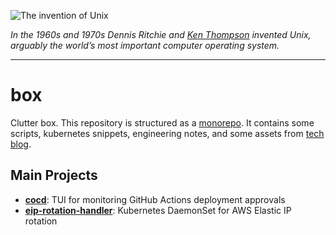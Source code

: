 ![The invention of Unix](https://github.com/user-attachments/assets/c161778b-e33d-4d29-98ba-f43da45a8707)

_In the 1960s and 1970s Dennis Ritchie and [Ken Thompson](https://github.com/ken) invented Unix, arguably the world’s most important computer operating system._

---

# box

Clutter box. This repository is structured as a [monorepo](https://en.wikipedia.org/wiki/Monorepo). It contains some scripts, kubernetes snippets, engineering notes, and some assets from [tech blog](https://younsl.github.io).

## Main Projects

- [**cocd**](./box/tools/cocd): TUI for monitoring GitHub Actions deployment approvals
- [**eip-rotation-handler**](./box/kubernetes/eip-rotation-handler): Kubernetes DaemonSet for AWS Elastic IP rotation
